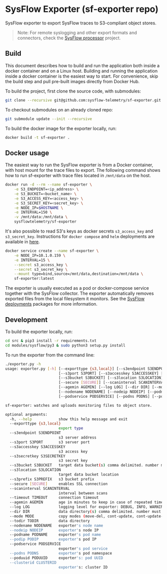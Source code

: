 # SysFlow Exporter (sf-exporter repo)

SysFlow exporter to export SysFlow traces to S3-compliant object stores.

> Note: For remote syslogging and other export formats and connectors, check the [SysFlow processor](https://github.com/sysflow-telemetry/sf-processor) project.

## Build

This document describes how to build and run the application both inside a docker container and on a Linux host. Building and running the application inside a docker container
is the easiest way to start. For convenience, skip the build step and pull pre-built images directly from Docker Hub.

To build the project, first clone the source code, with submodules:

```bash
git clone --recursive git@github.com:sysflow-telemetry/sf-exporter.git
```

To checkout submodules on an already cloned repo:

```bash
git submodule update --init --recursive
```

To build the docker image for the exporter locally, run:

```bash
docker build -t sf-exporter .
```

## Docker usage

The easiest way to run the SysFlow exporter is from a Docker container, with host mount for the trace files to export. The following command shows how to run sf-exporter with trace files located in `/mnt/data` on the host.

```bash
docker run -d --rm --name sf-exporter \
    -e S3_ENDPOINT=<ip_address> \
    -e S3_BUCKET=<bucket_name> \
    -e S3_ACCESS_KEY=<access_key> \
    -e S3_SECRET_KEY=<secret_key> \
    -e NODE_IP=$HOSTNAME \
    -e INTERVAL=150 \
    -v /mnt/data:/mnt/data \
    sysflowtelemetry/sf-exporter
```

It's also possible to read S3's keys as docker secrets `s3_access_key` and `s3_secret_key`. Instructions for `docker compose` and `helm` deployments are available in [here](https://sysflow.readthedocs.io/en/latest/deploy.html).

```bash
docker service create --name sf-exporter \
    -e NODE_IP=10.1.0.159 \
    -e INTERVAL=15 \
    --secret s3_access_key \
    --secret s3_secret_key \
    --mount type=bind,source=/mnt/data,destination=/mnt/data \
    sf-exporter:latest
```

The exporter is usually executed as a pod or docker-compose service together with the SysFlow collector. The exporter automatically removes exported files from the local filesystem it monitors. See the [SysFlow deployments](https://github.com/sysflow-telemetry/sf-deployments) packages for more information.

## Development

To build the exporter locally, run:

```bash
cd src & pip3 install -r requirements.txt
cd modules/sysflow/py3 & sudo python3 setup.py install
```

To run the exporter from the command line:

```bash
./exporter.py -h
usage: exporter.py [-h] [--exporttype {s3,local}] [--s3endpoint S3ENDPOINT]
                        [--s3port S3PORT] [--s3accesskey S3ACCESSKEY] [--s3secretkey S3SECRETKEY]
                        [--s3bucket S3BUCKET] [--s3location S3LOCATION] [--s3prefix S3PREFIX]
                        [--secure [SECURE]] [--scaninterval SCANINTERVAL] [--timeout TIMEOUT]
                        [--agemin AGEMIN] [--log LOG] [--dir DIR] [--mode MODE] [--todir TODIR]
                        [--nodename NODENAME] [--nodeip NODEIP] [--podname PODNAME] [--podip PODIP]
                        [--podservice PODSERVICE] [--podns PODNS] [--poduuid PODUUID] [--clusterid CLUSTERID]

sf-exporter: watches and uploads monitoring files to object store.

optional arguments:
  -h, --help            show this help message and exit
  --exporttype {s3,local}
                        export type
  --s3endpoint S3ENDPOINT
                        s3 server address
  --s3port S3PORT       s3 server port
  --s3accesskey S3ACCESSKEY
                        s3 access key
  --s3secretkey S3SECRETKEY
                        s3 secret key
  --s3bucket S3BUCKET   target data bucket(s) comma delimited. number must match data dirs
  --s3location S3LOCATION
                        target data bucket location
  --s3prefix S3PREFIX   s3 bucket prefix
  --secure [SECURE]     enables SSL connection
  --scaninterval SCANINTERVAL
                        interval between scans
  --timeout TIMEOUT     connection timeout
  --agemin AGEMIN       age in minutes to keep in case of repeated timeouts
  --log LOG             logging level for exporter: DEBUG, INFO, WARNING, ERROR, CRITICAL
  --dir DIR             data directory(s) comma delimited. number must match s3buckets
  --mode MODE           copy modes (move-del, cont-update, cont-update-recur) comma delimited. number must match buckets, data dirs
  --todir TODIR         data directory
  --nodename NODENAME   exporter's node name
  --nodeip NODEIP       exporter's node IP
  --podname PODNAME     exporter's pod name
  --podip PODIP         exporter's pod IP
  --podservice PODSERVICE
                        exporter's pod service
  --podns PODNS         exporter's pod namespace
  --poduuid PODUUID     exporter's: pod UUID
  --clusterid CLUSTERID
                        exporter's: cluster ID
```
